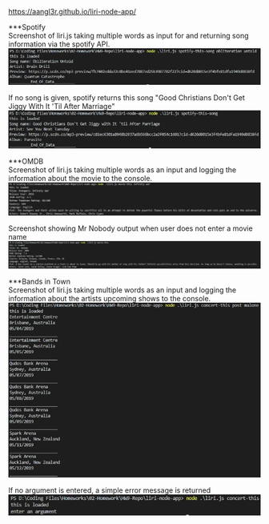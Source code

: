 https://aangl3r.github.io/liri-node-app/

***Spotify  
Screenshot of liri.js taking multiple words as input for and returning song information
via the spotify API.  
![](assets/images/spotify-this-song-working.JPG)

If no song is given, spotify returns this song "Good Christians Don't Get Jiggy With It
'Til After Marriage"  
![](assets/images/spotify-no-argument.JPG)

***OMDB  
Screenshot of liri.js taking multiple words as an input and logging the information
about the movie to the console.  
![](assets/images/working-omdb-multi-word-input.JPG)

Screenshot showing Mr Nobody output when user does not enter a movie name  
![](assets/images/mr-nobody-blank-movie.JPG)

***Bands in Town  
Screenshot of liri.js taking multiple words as an input and logging the information
about the artists upcoming shows to the console.  
![](assets/images/concert-this-working.JPG)

If no argument is entered, a simple error message is returned  
![](assets/images/concert-this-error.JPG)